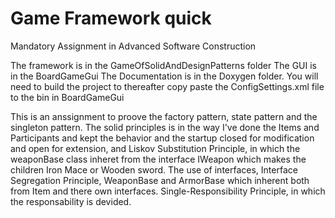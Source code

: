# Game Framework quick
 Mandatory Assignment in Advanced Software Construction


The framework is in the GameOfSolidAndDesignPatterns folder
The GUI is in the BoardGameGui
The Documentation is in the Doxygen folder.
You will need to build the project to thereafter copy paste the ConfigSettings.xml file to the bin in BoardGameGui

This is an anssignment to proove the factory pattern, state pattern and the singleton pattern.
The solid principles is in the way I've done the Items and Participants and kept the behavior and the startup closed for modification and open for extension,
and Liskov Substitution Principle, in which the weaponBase class inheret from the interface IWeapon which makes the children Iron Mace or Wooden sword.
The use of interfaces, Interface Segregation Principle, WeaponBase and ArmorBase which inherent both from Item and there own interfaces.
Single-Responsibility Principle, in which the responsability is devided.
